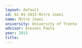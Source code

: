 ```yaml
---
layout: default 
id: 01-01-2015-Mitro Joani
name: Mitro Joani
university: University of Trento
advisor: Avesani Paolo
year: 2015
title: 
---
```

